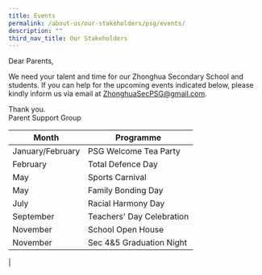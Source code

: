 ```yaml
---
title: Events
permalink: /about-us/our-stakeholders/psg/events/
description: ""
third_nav_title: Our Stakeholders
---
```

Dear Parents,

We need your talent and time for our Zhonghua Secondary School and students. If you can help for the upcoming events indicated below, please kindly inform us via email at&nbsp;[ZhonghuaSecPSG@gmail.com](mailto:ZhonghuaSecPSG@gmail.com).

Thank you.<br>
Parent Support Group

| Month | Programme |
|---|---|
| January/February | PSG Welcome Tea Party |
| February | Total Defence Day |
|  May | Sports Carnival  |
|  May | Family Bonding Day  |
|  July | Racial Harmony Day  |
|  September | Teachers' Day Celebration  |
|  November |  School Open House |
|  November |  Sec 4&amp;5 Graduation Night |
|